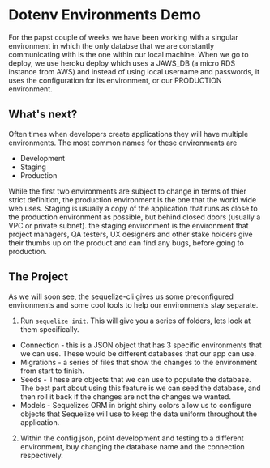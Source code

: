 # Dotenv Environments Demo

For the papst couple of weeks we have been working with a singular environment in which the only databse that we are constantly communicating with is the one within our local machine. When we go to deploy, we use heroku deploy which uses a JAWS_DB (a micro RDS instance from AWS) and instead of using local username and passwords, it uses the configuration for its environment, or our PRODUCTION environment.

## What's next? 

Often times when developers create applications they will have multiple environments. The most common names for these environments are 

- Development
- Staging
- Production

While the first two environments are subject to change in terms of thier strict definition, the production environment is the one that the world wide web uses. Staging is usually a copy of the application that runs as close to the production environment as possible, but behind closed doors (usually a VPC or private subnet). the staging environment is the environment that project managers, QA testers, UX designers and other stake holders give their thumbs up on the product and can find any bugs, before going to production.

## The Project
As we will soon see, the sequelize-cli gives us some preconfigured environments and some cool tools to help our environments stay separate. 
1. Run `sequelize init`. This will give you a series of folders, lets look at them specifically.
- Connection - this is a JSON object that has 3 specific environments that we can use. These would be different databases that our app can use.
- Migrations - a series of files that show the changes to the environment from start to finish.
- Seeds - These are objects that we can use to populate the database. The best part about using this feature is we can seed the database, and then roll it back if the changes are not the changes we wanted. 
- Models - Sequelizes ORM in bright shiny colors allow us to configure objects that Sequelize will use to keep the data uniform throughout the application.
2. Within the config.json, point development and testing to a different environment, buy changing the database name and the connection respectively.

